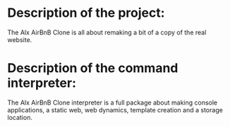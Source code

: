 # Description of the project:

The Alx AirBnB Clone is all about remaking a bit of a copy of the real website.

# Description of the command interpreter:

The Alx AirBnB Clone interpreter is a full package about making console applications, a static web, web dynamics, template creation and a storage location.